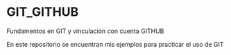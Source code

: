 # GIT_GITHUB
Fundamentos en GIT y vinculación con cuenta GITHUB


En este repositorio se encuentran mis ejemplos para practicar el uso de GIT
